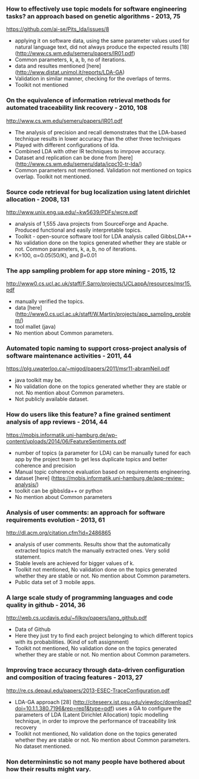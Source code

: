 ### How to effectively use topic models for software engineering tasks? an approach based on genetic algorithms - 2013, 75
https://github.com/ai-se/Pits_lda/issues/8
- applying it on software data, using the same parameter values used for natural language text, did not always produce the expected results [18] (http://www.cs.wm.edu/semeru/papers/IR01.pdf)
- Common parameters, k, a, b, no of iterations.
- data and resultes mentioned [here] (http://www.distat.unimol.it/reports/LDA-GA)
- Validation in similar manner, checking for the overlaps of terms.
- Toolkit not mentioned


### On the equivalence of information retrieval methods for automated traceability link recovery - 2010, 108
http://www.cs.wm.edu/semeru/papers/IR01.pdf
- The analysis of precision and recall demonstrates that the LDA-based technique results in lower accuracy than the other three techniques
- Played with different configurations of lda.
- Combined LDA with other IR techniques to imrpove accuracy.
- Dataset and replication can be done from [here] (http://www.cs.wm.edu/semeru/data/icpc10-tr-lda/)
- Common parameters not mentioned. Validation not mentioned on topics overlap. Toolkit not mentioned.


### Source code retrieval for bug localization using latent dirichlet allocation - 2008, 131
http://www.unix.eng.ua.edu/~kw5639/PDFs/wcre.pdf
- analysis of 1,555 Java projects from SourceForge and Apache. Produced functional and easily interpretable topics.
- Toolkit - open-source software tool for LDA analysis called GibbsLDA++
- No validation done on the topics generated whether they are stable or not. Common parameters, k, a, b, no of iterations.
- K=100, α=0.05(50/K), and β=0.01


### The app sampling problem for app store mining - 2015, 12
http://www0.cs.ucl.ac.uk/staff/F.Sarro/projects/UCLappA/resources/msr15.pdf
- manually verified the topics.
- data [here] (http://www0.cs.ucl.ac.uk/staff/W.Martin/projects/app_sampling_problem/)
- tool mallet (java)
- No mention about Common parameters.


### Automated topic naming to support cross-project analysis of software maintenance activities - 2011, 44
https://plg.uwaterloo.ca/~migod/papers/2011/msr11-abramNeil.pdf
- java toolkit may be.
- No validation done on the topics generated whether they are stable or not. No mention about Common parameters.
- Not publicly available dataset. 


### How do users like this feature? a fine grained sentiment analysis of app reviews - 2014, 44
https://mobis.informatik.uni-hamburg.de/wp-content/uploads/2014/06/FeatureSentiments.pdf
- number of topics (a parameter for LDA) can be manually tuned for each app by the project team to get less duplicate topics and better coherence and precision
- Manual topic coherence evaluation based on requirements engineering.
- dataset [here] (https://mobis.informatik.uni-hamburg.de/app-review-analysis/)
- toolkit can be gibbslda++ or python
- No mention about Common parameters


### Analysis of user comments: an approach for software requirements evolution - 2013, 61
http://dl.acm.org/citation.cfm?id=2486865
- analysis of user comments. Results show that the automatically extracted topics match the manually extracted ones. Very solid statement.
- Stable levels are achieved for bigger values of k.
- Toolkit not mentioned, No validation done on the topics generated whether they are stable or not. No mention about Common parameters.
- Public data set of 3 mobile apps.


### A large scale study of programming languages and code quality in github - 2014, 36
http://web.cs.ucdavis.edu/~filkov/papers/lang_github.pdf
- Data of Github
- Here they just try to find each project belonging to which different topics with its probabilities. (Kind of soft assignment)
- Toolkit not mentioned, No validation done on the topics generated whether they are stable or not. No mention about Common parameters.


### Improving trace accuracy through data-driven configuration and composition of tracing features - 2013, 27
http://re.cs.depaul.edu/papers/2013-ESEC-TraceConfiguration.pdf
- LDA-GA approach [28] (http://citeseerx.ist.psu.edu/viewdoc/download?doi=10.1.1.380.7196&rep=rep1&type=pdf) uses a GA to configure the parameters of LDA (Latent Dirichlet Allocation) topic modelling technique, in order to improve the performance of traceability link recovery
- Toolkit not mentioned, No validation done on the topics generated whether they are stable or not. No mention about Common parameters. No dataset mentioned.



### Non determininstic so not many people have bothered about how their results might vary.
